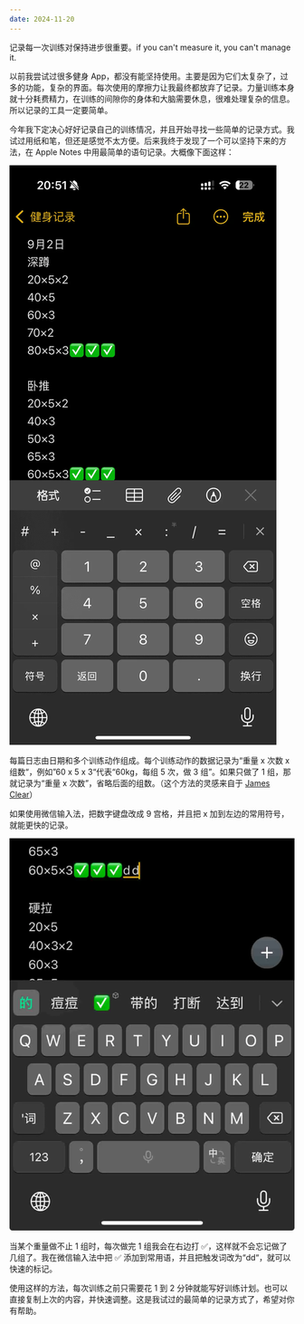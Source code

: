 ```yaml
---
date: 2024-11-20
---
```


记录每一次训练对保持进步很重要。if you can't measure it, you can't manage it.

以前我尝试过很多健身 App，都没有能坚持使用。主要是因为它们太复杂了，过多的功能，复杂的界面。每次使用的摩擦力让我最终都放弃了记录。力量训练本身就十分耗费精力，在训练的间隙你的身体和大脑需要休息，很难处理复杂的信息。所以记录的工具一定要简单。

今年我下定决心好好记录自己的训练情况，并且开始寻找一些简单的记录方式。我试过用纸和笔，但还是感觉不太方便。后来我终于发现了一个可以坚持下来的方法，在 Apple Notes 中用最简单的语句记录。大概像下面这样：

![journal1](assets/workout_journal-tuya.webp)

每篇日志由日期和多个训练动作组成。每个训练动作的数据记录为“重量 x 次数 x 组数“，例如”60 x 5 x 3“代表“60kg，每组 5 次，做 3 组”。如果只做了 1 组，那就记录为“重量 x 次数”，省略后面的组数。（这个方法的灵感来自于 [James Clear](https://jamesclear.com/workout-journal)）

如果使用微信输入法，把数字键盘改成 9 宫格，并且把 x 加到左边的常用符号，就能更快的记录。

![journal2](assets/workout_journal2-tuya.webp)

当某个重量做不止 1 组时，每次做完 1 组我会在右边打 ✅，这样就不会忘记做了几组了。我在微信输入法中把 ✅ 添加到常用语，并且把触发词改为“dd“，就可以快速的标记。

使用这样的方法，每次训练之前只需要花 1 到 2 分钟就能写好训练计划。也可以直接复制上次的内容，并快速调整。这是我试过的最简单的记录方式了，希望对你有帮助。